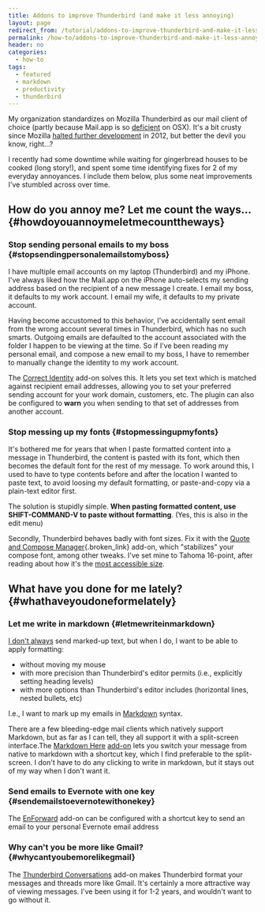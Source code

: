 ```yaml
---
title: Addons to improve Thunderbird (and make it less annoying)
layout: page
redirect_from: /tutorial/addons-to-improve-thunderbird-and-make-it-less-annoying/
permalink: /how-to/addons-to-improve-thunderbird-and-make-it-less-annoying/
header: no
categories:
  - how-to
tags:
  - featured
  - markdown
  - productivity
  - thunderbird
---
```

My organization standardizes on Mozilla Thunderbird as our mail client of choice (partly because Mail.app is so [deficient][1] on OSX). It's a bit crusty since Mozilla [halted further development][2] in 2012, but better the devil you know, right...?

I recently had some downtime while waiting for gingerbread houses to be cooked (long story!), and spent some time identifying fixes for 2 of my everyday annoyances. I include them below, plus some neat improvements I've stumbled across over time.

## How do you annoy me? Let me count the ways... {#howdoyouannoymeletmecounttheways}

### Stop sending personal emails to my boss {#stopsendingpersonalemailstomyboss}

I have multiple email accounts on my laptop (Thunderbird) and my iPhone. I've always liked how the Mail.app on the iPhone auto-selects my sending address based on the recipient of a new message I create. I email my boss, it defaults to my work account. I email my wife, it defaults to my private account.

Having become accustomed to this behavior, I've accidentally sent email from the wrong account several times in Thunderbird, which has no such smarts. Outgoing emails are defaulted to the account associated with the folder I happen to be viewing at the time. So if I've been reading my personal email, and compose a new email to my boss, I have to remember to manually change the identity to my work account.

The [Correct Identity][3] add-on solves this. It lets you set text which is matched against recipient email addresses, allowing you to set your preferred sending account for your work domain, customers, etc. The plugin can also be configured to **warn** you when sending to that set of addresses from another account.

### Stop messing up my fonts {#stopmessingupmyfonts}

It's bothered me for years that when I paste formatted content into a message in Thunderbird, the content is pasted with its font, which then becomes the default font for the rest of my message. To work around this, I used to have to type contents before and after the location I wanted to paste text, to avoid loosing my default formatting, or paste-and-copy via a plain-text editor first.

The solution is stupidly simple. **When pasting formatted content, use SHIFT-COMMAND-V to paste without formatting**. (Yes, this is also in the edit menu)

Secondly, Thunderbird behaves badly with font sizes. Fix it with the [Quote and Compose Manager][4]{.broken_link} add-on, which "stabilizes" your compose font, among other tweaks. I've set mine to Tahoma 16-point, after reading about how it's the [most accessible size][5].

## What have you done for me lately? {#whathaveyoudoneformelately}

### Let me write in markdown {#letmewriteinmarkdown}

[I don't always][6] send marked-up text, but when I do, I want to be able to apply formatting:

  * without moving my mouse
  * with more precision than Thunderbird's editor permits (i.e., explicitly setting heading levels)
  * with more options than Thunderbird's editor includes (horizontal lines, nested bullets, etc)

I.e., I want to mark up my emails in [Markdown][7] syntax.

There are a few bleeding-edge mail clients which natively support Markdown, but as far as I can tell, they all support it with a split-screen interface.The [Markdown Here][8] [add-on][9] lets you switch your message from native to markdown with a shortcut key, which I find preferable to the split-screen. I don't have to do any clicking to write in markdown, but it stays out of my way when I don't want it.

### Send emails to Evernote with one key {#sendemailstoevernotewithonekey}

The [EnForward][10] add-on can be configured with a shortcut key to send an email to your personal Evernote email address

### Why can't you be more like Gmail? {#whycantyoubemorelikegmail}

The [Thunderbird Conversations][11] add-on makes Thunderbird format your messages and threads more like Gmail. It's certainly a more attractive way of viewing messages. I've been using it for 1-2 years, and wouldn't want to go without it.

 [1]: https://discussions.apple.com/thread/4742212
 [2]: http://www.zdnet.com/article/mozilla-scraps-thunderbird-development-email-client-not-a-priority-anymore/
 [3]: https://addons.mozilla.org/en-us/thunderbird/addon/correct-identity/
 [4]: https://freeshell.de/~kaosmos/quoteandcomposemanager-en.html
 [5]: http://www.smashingmagazine.com/2011/10/07/16-pixels-body-copy-anything-less-costly-mistake/
 [6]: http://knowyourmeme.com/memes/the-most-interesting-man-in-the-world
 [7]: https://guides.github.com/features/mastering-markdown/
 [8]: http://markdown-here.com/
 [9]: https://addons.mozilla.org/en-us/thunderbird/addon/markdown-here/
 [10]: https://addons.mozilla.org/en-US/thunderbird/addon/enforward/?src=cb-dl-mostpopular
 [11]: https://addons.mozilla.org/en-US/thunderbird/addon/gmail-conversation-view/
